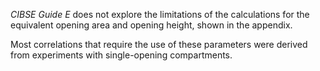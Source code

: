 _CIBSE Guide E_ does not explore the limitations
of the calculations for the equivalent opening
area and opening height, shown in the appendix.

Most correlations that require the use of these
parameters were derived from experiments with single-opening
compartments.